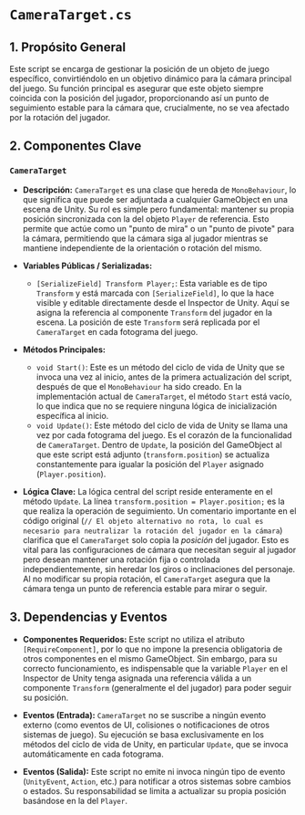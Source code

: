 # `CameraTarget.cs`

## 1. Propósito General
Este script se encarga de gestionar la posición de un objeto de juego específico, convirtiéndolo en un objetivo dinámico para la cámara principal del juego. Su función principal es asegurar que este objeto siempre coincida con la posición del jugador, proporcionando así un punto de seguimiento estable para la cámara que, crucialmente, no se vea afectado por la rotación del jugador.

## 2. Componentes Clave

### `CameraTarget`
- **Descripción:** `CameraTarget` es una clase que hereda de `MonoBehaviour`, lo que significa que puede ser adjuntada a cualquier GameObject en una escena de Unity. Su rol es simple pero fundamental: mantener su propia posición sincronizada con la del objeto `Player` de referencia. Esto permite que actúe como un "punto de mira" o un "punto de pivote" para la cámara, permitiendo que la cámara siga al jugador mientras se mantiene independiente de la orientación o rotación del mismo.

- **Variables Públicas / Serializadas:**
    - `[SerializeField] Transform Player;`: Esta variable es de tipo `Transform` y está marcada con `[SerializeField]`, lo que la hace visible y editable directamente desde el Inspector de Unity. Aquí se asigna la referencia al componente `Transform` del jugador en la escena. La posición de este `Transform` será replicada por el `CameraTarget` en cada fotograma del juego.

- **Métodos Principales:**
    - `void Start()`: Este es un método del ciclo de vida de Unity que se invoca una vez al inicio, antes de la primera actualización del script, después de que el `MonoBehaviour` ha sido creado. En la implementación actual de `CameraTarget`, el método `Start` está vacío, lo que indica que no se requiere ninguna lógica de inicialización específica al inicio.
    - `void Update()`: Este método del ciclo de vida de Unity se llama una vez por cada fotograma del juego. Es el corazón de la funcionalidad de `CameraTarget`. Dentro de `Update`, la posición del GameObject al que este script está adjunto (`transform.position`) se actualiza constantemente para igualar la posición del `Player` asignado (`Player.position`).

- **Lógica Clave:** La lógica central del script reside enteramente en el método `Update`. La línea `transform.position = Player.position;` es la que realiza la operación de seguimiento. Un comentario importante en el código original (`// El objeto alternativo no rota, lo cual es necesario para neutralizar la rotación del jugador en la cámara`) clarifica que el `CameraTarget` solo copia la *posición* del jugador. Esto es vital para las configuraciones de cámara que necesitan seguir al jugador pero desean mantener una rotación fija o controlada independientemente, sin heredar los giros o inclinaciones del personaje. Al no modificar su propia rotación, el `CameraTarget` asegura que la cámara tenga un punto de referencia estable para mirar o seguir.

## 3. Dependencias y Eventos
- **Componentes Requeridos:** Este script no utiliza el atributo `[RequireComponent]`, por lo que no impone la presencia obligatoria de otros componentes en el mismo GameObject. Sin embargo, para su correcto funcionamiento, es indispensable que la variable `Player` en el Inspector de Unity tenga asignada una referencia válida a un componente `Transform` (generalmente el del jugador) para poder seguir su posición.

- **Eventos (Entrada):** `CameraTarget` no se suscribe a ningún evento externo (como eventos de UI, colisiones o notificaciones de otros sistemas de juego). Su ejecución se basa exclusivamente en los métodos del ciclo de vida de Unity, en particular `Update`, que se invoca automáticamente en cada fotograma.

- **Eventos (Salida):** Este script no emite ni invoca ningún tipo de evento (`UnityEvent`, `Action`, etc.) para notificar a otros sistemas sobre cambios o estados. Su responsabilidad se limita a actualizar su propia posición basándose en la del `Player`.